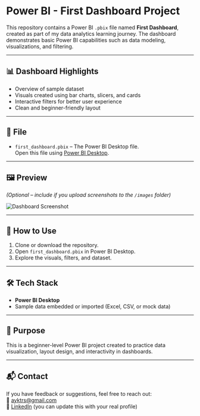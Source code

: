 
# Power BI - First Dashboard Project

This repository contains a Power BI `.pbix` file named **First Dashboard**, created as part of my data analytics learning journey. The dashboard demonstrates basic Power BI capabilities such as data modeling, visualizations, and filtering.

---

## 📊 Dashboard Highlights

- Overview of sample dataset
- Visuals created using bar charts, slicers, and cards
- Interactive filters for better user experience
- Clean and beginner-friendly layout

---

## 🧩 File

- `first_dashboard.pbix` – The Power BI Desktop file.  
  Open this file using [Power BI Desktop](https://powerbi.microsoft.com/en-us/desktop/).

---

## 🖼 Preview

*(Optional – include if you upload screenshots to the `/images` folder)*

![Dashboard Screenshot](images/dashboard1.png)

---

## 🚀 How to Use

1. Clone or download the repository.
2. Open `first_dashboard.pbix` in Power BI Desktop.
3. Explore the visuals, filters, and dataset.

---

## 🛠 Tech Stack

- **Power BI Desktop**
- Sample data embedded or imported (Excel, CSV, or mock data)

---

## 📌 Purpose

This is a beginner-level Power BI project created to practice data visualization, layout design, and interactivity in dashboards.

---

## 📬 Contact

If you have feedback or suggestions, feel free to reach out:  
📧 ayktrs@gmail.com  
📍 [LinkedIn](https://www.linkedin.com/) (you can update this with your real profile)

